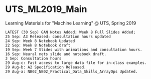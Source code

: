 # UTS_ML2019_Main
Learning Materials for "Machine Learning" @ UTS, Spring 2019

```
LATEST (30 Sep) GAN Notes Added; Week 8 Full Slides Added; 
25 Sep: A3 Released; consultation hours updated
24 Sep: Week 8 Notebook Updated
22 Sep: Week 8 Notebook draft
19 Sep: Week 7 Slides with animations and consultation hours.
16 Sep: Neural nets slide and notebook draft.
3 Sep: Consultation hours
29 Aug-c: Fast access to large data file for in-class examples.
29 Aug-b: A2 Specification Released.
29 Aug-a: NB02_NB02_Practical_Data_Skills_ArrayOps Updated.
```
